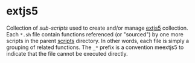 extjs5
=====

Collection of _sub-scripts_ used to create and/or manage [extjs5](../../../fiddles/extjs5) collection.  
Each `*.sh` file contain functions referenced (or "sourced") by one more scripts in the parent [scripts](../..)
directory.  In other words, each file is simply a grouping of related functions.  The `_*` prefix is
a convention meextjs5 to indicate that the file cannot be executed directly.
